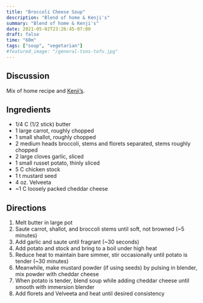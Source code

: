 ```yaml
---
title: "Broccoli Cheese Soup"
description: "Blend of home & Kenji's"
summary: "Blend of home & Kenji's"
date: 2021-05-02T23:26:45-07:00
draft: false
time: "60m"
tags: ["soup", "vegetarian"]
#featured_image: "/general-tsos-tofu.jpg"
---
```


## Discussion

Mix of home recipe and <a href="https://www.seriouseats.com/recipes/2016/10/broccoli-cheddar-cheese-soup-food-lab-recipe.html" target=_blank>Kenji’s</a>.

## Ingredients

- 1/4 C (1/2 stick) butter
- 1 large carrot, roughly chopped
- 1 small shallot, roughly chopped
- 2 medium heads broccoli, stems and florets separated, stems roughly chopped
- 2 large cloves garlic, sliced
- 1 small russet potato, thinly sliced
- 5 C chicken stock
- 1 t mustard seed
- 4 oz. Velveeta
- ~1 C loosely packed cheddar cheese

## Directions

1. Melt butter in large pot
2. Saute carrot, shallot, and broccoli stems until soft, not browned (~5 minutes)
3. Add garlic and saute until fragrant (~30 seconds)
4. Add potato and stock and bring to a boil under high heat
5. Reduce heat to maintain bare simmer, stir occasionally until potato is tender (~30 minutes)
6. Meanwhile, make mustard powder (if using seeds) by pulsing in blender, mix powder with cheddar cheese
7. When potato is tender, blend soup while adding cheddar cheese until smooth with immersion blender
8. Add florets and Velveeta and heat until desired consistency

